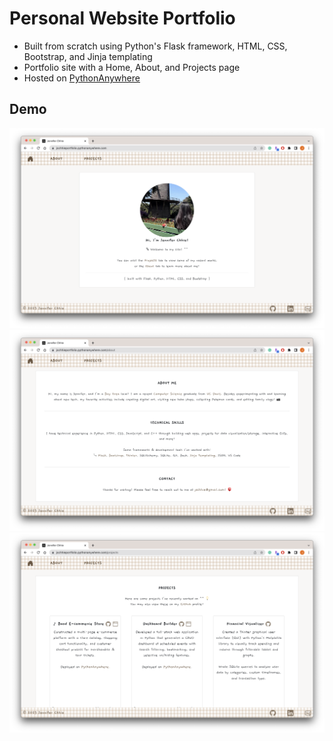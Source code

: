 # Personal Website Portfolio

* Built from scratch using Python's Flask framework, HTML, CSS, Bootstrap, and Jinja templating
* Portfolio site with a Home, About, and Projects page
* Hosted on [PythonAnywhere](https://jschhieportfolio.pythonanywhere.com/)

## Demo
<img src="https://github.com/jschhie/portfolio/blob/main/demo/home.png" alt="Personal website portfolio Home Page">

<img src="https://github.com/jschhie/portfolio/blob/main/demo/about.png" alt="About Page">

<img src="https://github.com/jschhie/portfolio/blob/main/demo/projects.png" alt="Projects Page, with project descriptions and links">
